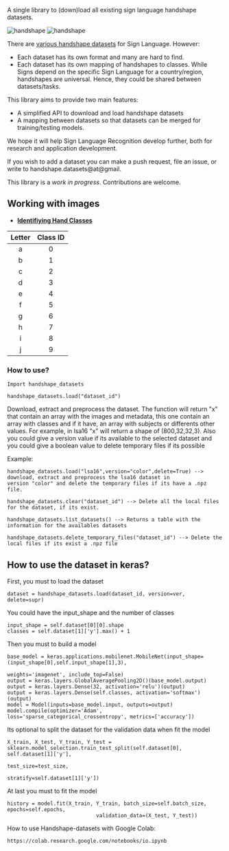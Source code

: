 

A single library to (down)load all existing sign language handshape datasets.

![handshape](http://facundoq.github.io/unlp/lsa16/files/dataset/1_1_1.png "sample handshape") 
![handshape](http://facundoq.github.io/unlp/lsa16/files/dataset/2_1_1.png "sample handshape")

There are [various handshape datasets](http://facundoq.github.io/unlp/sign_language_datasets/) for Sign Language. However:
* Each dataset has its own format and many are hard to find. 
* Each dataset has its own mapping of handshapes to classes. While Signs depend on the specific Sign Language for a country/region, handshapes are universal. Hence, they could be shared between datasets/tasks. 

This library aims to provide two main features:
* A simplified API to download and load handshape datasets
* A mapping between datasets so that datasets can be merged for training/testing models.

We hope it will help Sign Language Recognition develop further, both for research and application development.

If you wish to add a dataset you can make a push request, file an issue, or write to handshape.datasets@at@gmail.

This library is a *work in progress*. Contributions are welcome.

## 						Working with images

- **<u>Identifiying Hand Classes</u>**

| Letter | Class ID |
| :----: | :------: |
|   a    |    0     |
|   b    |    1     |
|   c    |    2     |
|   d    |    3     |
|   e    |    4     |
|   f    |    5     |
|   g    |    6     |
|   h    |    7     |
|   i    |    8     |
|   j    |    9     |

### 						How to use?

    Import handshape_datasets

    handshape_datasets.load("dataset_id")
Download, extract and preprocess the dataset. The function will return "x" 
that contain an array with the images and metadata, this one contain an array with classes and if it have, an array with 
subjects or differents other values. For example, in lsa16 "x" will return a shape of (800,32,32,3). Also you could give
a version value if its available to the selected dataset and you could give a boolean value to delete temporary files if 
its possible
 
Example:
 
    handshape_datasets.load("lsa16",version="color",delete=True) --> download, extract and preprocess the lsa16 dataset in
    version "color" and delete the temporary files if its have a .npz file.

    handshape_datasets.clear("dataset_id") --> Delete all the local files for the dataset, if its exist.

    handshape_datasets.list_datasets() --> Returns a table with the information for the availables datasets

    handshape_datasets.delete_temporary_files("dataset_id") --> Delete the local files if its exist a .npz file

## 						How to use the dataset in keras?

First, you must to load the dataset

    dataset = handshape_datasets.load(dataset_id, version=ver, delete=supr)

You could have the input_shape and the number of classes

    input_shape = self.dataset[0][0].shape
    classes = self.dataset[1]['y'].max() + 1

Then you must to build a model

    base_model = keras.applications.mobilenet.MobileNet(input_shape=(input_shape[0],self.input_shape[1],3), 
                                                                weights='imagenet', include_top=False)
    output = keras.layers.GlobalAveragePooling2D()(base_model.output)
    output = keras.layers.Dense(32, activation='relu')(output)
    output = keras.layers.Dense(self.classes, activation='softmax')(output)
    model = Model(inputs=base_model.input, outputs=output)
    model.compile(optimizer='Adam', loss='sparse_categorical_crossentropy', metrics=['accuracy'])

Its optional to split the dataset for the validation data when fit the model

    X_train, X_test, Y_train, Y_test = sklearn.model_selection.train_test_split(self.dataset[0], self.dataset[1]['y'],
                                                                                    test_size=test_size,
                                                                                    stratify=self.dataset[1]['y'])

At last you must to fit the model

    history = model.fit(X_train, Y_train, batch_size=self.batch_size, epochs=self.epochs,
                                 validation_data=(X_test, Y_test))

How to use Handshape-datasets with Google Colab:

    https://colab.research.google.com/notebooks/io.ipynb
